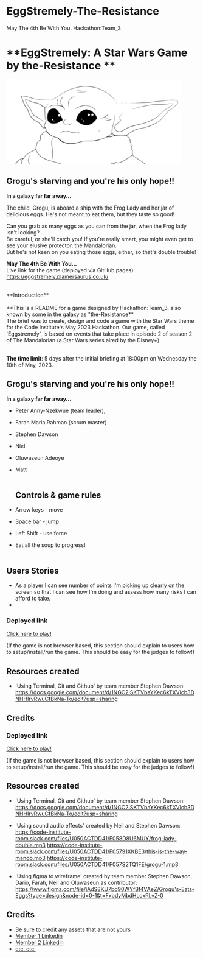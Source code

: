 # EggStremely-The-Resistance
May The 4th Be With You. 
  Hackathon:Team_3

# **EggStremely: A Star Wars Game by the-Resistance ** 
 ![logo](./mediaREADME/images/logo.png) 
 ## **Grogu's starving and you're his only hope!!** 
  
 **In a galaxy far far away...** 
  
  
 The child, Grogu, is aboard a ship with the Frog Lady and her jar of delicious eggs. He's not meant to eat them, but they taste so good! 
  
  
 Can you grab as many eggs as you can from the jar, when the Frog lady isn't looking?  
 Be careful, or she'll catch you! 
 If you're really smart, you might even get to see your elusive protector, the Mandalorian.  
 But he's not keen on you eating those eggs, either, so that's double trouble! 
  
**May The 4th Be With You...** 
<br>
Live link for the game (deployed via GitHub pages): https://eggstremely.plamersaurus.co.uk/


<br>
**Introduction**
<br>
<br>
**This is a README for a game designed by Hackathon:Team_3, also known by some in the galaxy as "the-Resistance**  
<br>
The brief was to create, design and code a game with the Star Wars theme for the Code Institute's May 2023 Hackathon. Our game, called 'Eggstremely', is based on events that take place in episode 2 of season 2 of The Mandalorian (a Star Wars series aired by the Disney+)
<br>
<br>

**The time limit**: 5 days after the initial briefing at 18:00pm on Wednesday the 10th of May, 2023.

## **Grogu's starving and you're his only hope!!**

**In a galaxy far far away...**

- Peter Anny-Nzekwue (team leader),
- Farah Maria Rahman (scrum master)
- Stephen Dawson
- Niel
- Oluwaseun Adeoye
- Matt
  <br>
  <br>

  ## Controls & game rules

- Arrow keys - move
- Space bar - jump
- Left Shift - use force
- Eat all the soup to progress!
  <br>
  <br>

## Users Stories

- As a player I can see number of points I'm picking up clearly on the screen so that I can see how I'm doing and assess how many risks I can afford to take.
-

### Deployed link

[Click here to play!](https://www.example.com)

(If the game is not browser based, this section should explain to users how to setup/install/run the game. This should be easy for the judges to follow!)

## Resources created

- 'Using Terminal, Git and Github' by team member Stephen Dawson: https://docs.google.com/document/d/1NGC2ISKTVbaYKec6kTXVlcb3DNHHIrvRwuCfBkNa-To/edit?usp=sharing

## Credits

### Deployed link

[Click here to play!](https://code-institute-room.slack.com/archives/D0571S40Z0F/p1684155090481289?thread_ts=1684152985.364109&cid=D0571S40Z0F)

(If the game is not browser based, this section should explain to users how to setup/install/run the game. This should be easy for the judges to follow!)

## Resources created

- 'Using Terminal, Git and Github' by team member Stephen Dawson: https://docs.google.com/document/d/1NGC2ISKTVbaYKec6kTXVlcb3DNHHIrvRwuCfBkNa-To/edit?usp=sharing

- 'Using sound audio effects' created by Neil and Stephen Dawson:
  https://code-institute-room.slack.com/files/U050ACTDD41/F058D8U6MUY/frog-lady-double.mp3
  https://code-institute-room.slack.com/files/U050ACTDD41/F05791XKBE3/this-is-the-way-mando.mp3
  https://code-institute-room.slack.com/files/U050ACTDD41/F057S2TQ1FE/grogu-1.mp3

- 'Using figma to wireframe' created by team member Stephen Dawson, Dario, Farah, Neil and Oluwaseun as contributor:
  https://www.figma.com/file/iAdS8KU7bo90WYfBf4VAeZ/Grogu's-Eats-Eggs?type=design&node-id=0-1&t=FxbdyMbdHLoxRLvZ-0

## Credits

- [Be sure to credit any assets that are not yours](https://www.example.com)
- [Member 1 Linkedin](https://www.linkedin.com)
- [Member 2 Linkedin](https://www.linkedin.com)
- [etc. etc.](https://www.example.com)

